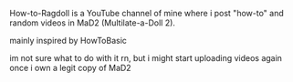 How-to-Ragdoll is a YouTube channel of mine where i post "how-to" and random videos in MaD2 (Multilate-a-Doll 2).

mainly inspired by HowToBasic

im not sure what to do with it rn, but i might start uploading videos again once i own a legit copy of MaD2
